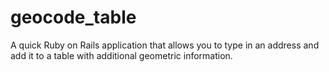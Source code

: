 # geocode_table

A quick Ruby on Rails application that allows you to type in an address and add it to a table with additional geometric information.
